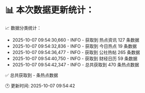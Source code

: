 📊 本次数据更新统计：
==========================

📈 数据分类统计：
- 2025-10-07 09:54:30,660 - INFO - 获取到 热点资讯 127 条数据
- 2025-10-07 09:54:32,836 - INFO - 获取到 今日热点 19 条数据
- 2025-10-07 09:54:36,477 - INFO - 获取到 公社热帖 265 条数据
- 2025-10-07 09:54:40,750 - INFO - 获取到 财经日历 59 条数据
- 2025-10-07 09:54:42,347 - INFO - 总共获取到 470 条热点数据

✅ 总共获取到 - 条热点数据

🕐 更新时间: 2025-10-07 09:54:42
